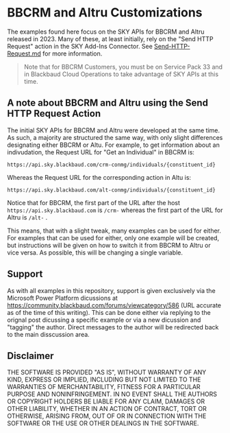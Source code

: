 # BBCRM and Altru Customizations
The examples found here focus on the SKY APIs for BBCRM and Altru released in 2023.  Many of these, at least initially, rely on the "Send HTTP Request" action in the SKY Add-Ins Connector.  See [Send-HTTP-Request.md](./Send-HTTP-Request.md) for more information. 

> Note that for BBCRM Customers, you must be on Service Pack 33 and in Blackbaud Cloud Operations to take advantage of SKY APIs at this time. 

## A note about BBCRM and Altru using the Send HTTP Request Action
The initial SKY APIs for BBCRM and Altru were developed at the same time.  As such, a majority are structured the same way, with only slight differences designating either BBCRM or Altu.  For example, to get information about an indivudation, the Request URL for "Get an Individual" in BBCRM is:

```
https://api.sky.blackbaud.com/crm-conmg/individuals/{constituent_id}
```

Whereas the Request URL for the corresponding action in Altu is:

```
https://api.sky.blackbaud.com/alt-conmg/individuals/{constituent_id}

```
Notice that for BBCRM, the first part of the URL after the host `https://api.sky.blackbaud.com` is `/crm-` whereas the first part of the URL for Altru is `/alt-` . 

This means, that with a slight tweak, many examples can be used for either.  For examples that can be used for either, only one example will be created, but instructions will be given on how to switch it from BBCRM to Altru or vice versa.  As possible, this will be changing a single variable.  

## Support
As with all examples in this repository, support is given exclusively via the Microsoft Power Platform dicussions at https://community.blackbaud.com/forums/viewcategory/586 (URL accurate as of the time of this writing).  This can be done either via replying to the orignal post dicussing a specific example or via a new dicussion and "tagging" the author.  Direct messages to the author will be redirected back to the main disscussion area. 

## Disclaimer
THE SOFTWARE IS PROVIDED "AS IS", WITHOUT WARRANTY OF ANY KIND, EXPRESS OR IMPLIED, INCLUDING BUT NOT LIMITED TO THE WARRANTIES OF MERCHANTABILITY, FITNESS FOR A PARTICULAR PURPOSE AND NONINFRINGEMENT. IN NO EVENT SHALL THE AUTHORS OR COPYRIGHT HOLDERS BE LIABLE FOR ANY CLAIM, DAMAGES OR OTHER LIABILITY, WHETHER IN AN ACTION OF CONTRACT, TORT OR OTHERWISE, ARISING FROM, OUT OF OR IN CONNECTION WITH THE SOFTWARE OR THE USE OR OTHER DEALINGS IN THE SOFTWARE.